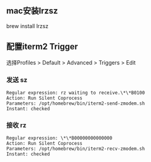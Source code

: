 ## mac安装lrzsz

brew install lrzsz

## 配置iterm2 Trigger

选择Profiles > Default > Advanced > Triggers > Edit


### 发送 sz

```
Regular expression: rz waiting to receive.\*\*B0100
Action: Run Silent Coprocess
Parameters: /opt/homebrew/bin/iterm2-send-zmodem.sh
Instant: checked
```
### 接收 rz

```
Regular expression: \*\*B00000000000000
Action: Run Silent Coprocess
Parameters: /opt/homebrew/bin/iterm2-recv-zmodem.sh
Instant: checked
```
